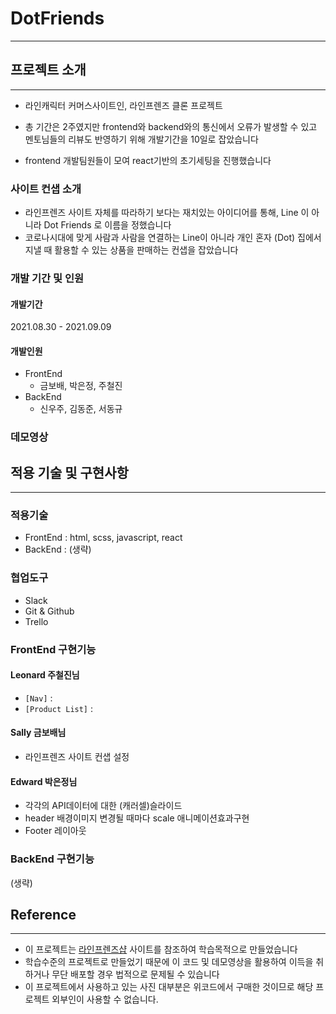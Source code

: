 # DotFriends

---

## 프로젝트 소개

---

- 라인캐릭터 커머스사이트인, 라인프렌즈 클론 프로젝트

- 총 기간은 2주였지만 frontend와 backend와의 통신에서 오류가 발생할 수 있고 멘토님들의 리뷰도 반영하기 위해 개발기간을 10일로 잡았습니다
- frontend 개발팀원들이 모여 react기반의 초기세팅을 진행했습니다

### 사이트 컨샙 소개

- 라인프렌즈 사이트 자체를 따라하기 보다는 재치있는 아이디어를 통해, Line 이 아니라 Dot Friends 로 이름을 정했습니다
- 코로나시대에 맞게 사람과 사람을 연결하는 Line이 아니라 개인 혼자 (Dot) 집에서 지낼 때 활용할 수 있는 상품을 판매하는 컨샙을 잡았습니다

### 개발 기간 및 인원

#### 개발기간

2021.08.30 - 2021.09.09

#### 개발인원

- FrontEnd
  - 금보배, 박은정, 주철진
- BackEnd
  - 신우주, 김동준, 서동규

### 데모영상

## 적용 기술 및 구현사항

---

### 적용기술

- FrontEnd : html, scss, javascript, react
- BackEnd : (생략)

### 협업도구

- Slack
- Git & Github
- Trello

### FrontEnd 구현기능

#### Leonard 주철진님

- `[Nav]` :
- `[Product List]` :

#### Sally 금보배님

- 라인프렌즈 사이트 컨샙 설정

#### Edward 박은정님

- 각각의 API데이터에 대한 (캐러셀)슬라이드
- header 배경이미지 변경될 때마다 scale 애니메이션효과구현
- Footer 레이아웃

### BackEnd 구현기능

(생략)

## Reference

---

- 이 프로젝트는 [라인프렌즈샵](https://brand.naver.com/linefriends/?nt_source=emnet_google_sa&nt_medium=search&nt_detail=store&nt_keyword=%EB%9D%BC%EC%9D%B8%EC%8A%A4%ED%86%A0%EC%96%B4&gclid=CjwKCAjw4KyJBhAbEiwAaAQbE93SzYQM2APropv_Ed2sO5bOHfEYnNEbiFW2_WzL52GNw2gXiBwVtBoCZIQQAvD_BwE) 사이트를 참조하여 학습목적으로 만들었습니다
- 학습수준의 프로젝트로 만들었기 때문에 이 코드 및 데모영상을 활용하여 이득을 취하거나 무단 배포할 경우 법적으로 문제될 수 있습니다
- 이 프로젝트에서 사용하고 있는 사진 대부분은 위코드에서 구매한 것이므로 해당 프로젝트 외부인이 사용할 수 없습니다.

